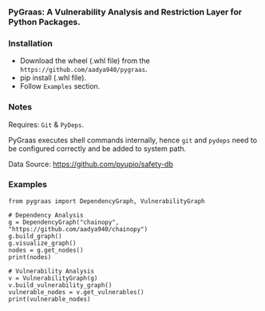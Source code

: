 ### PyGraas: A Vulnerability Analysis and Restriction Layer for Python Packages.

### Installation
- Download the wheel (.whl file) from the `https://github.com/aadya940/pygraas`.
- pip install (.whl file).
- Follow `Examples` section.

### Notes

Requires: `Git` & `PyDeps`.

PyGraas executes shell commands internally, hence `git` and `pydeps` need to 
be configured correctly and be added to system path.

Data Source: https://github.com/pyupio/safety-db

### Examples

```
from pygraas import DependencyGraph, VulnerabilityGraph

# Dependency Analysis
g = DependencyGraph("chainopy", "https://github.com/aadya940/chainopy")
g.build_graph()
g.visualize_graph()
nodes = g.get_nodes()
print(nodes)

# Vulnerability Analysis
v = VulnerabilityGraph(g)
v.build_vulnerability_graph()
vulnerable_nodes = v.get_vulnerables()
print(vulnerable_nodes)
```


